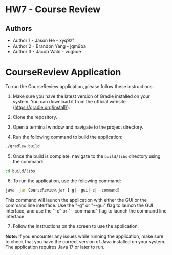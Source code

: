 # HW7 - Course Review

## Authors

* Author 1 - Jason He - xyq9zf
* Author 2 - Brandon Yang - jqm9ba
* Author 3 - Jacob Wald - vug5ue

# CourseReview Application

To run the CourseReview application, please follow these instructions:

1. Make sure you have the latest version of Gradle installed on your system. You can download it from the official website (https://gradle.org/install/).

2. Clone the repository.

3. Open a terminal window and navigate to the project directory.

4. Run the following command to build the application:
```bash
./gradlew build
```

5. Once the build is complete, navigate to the `build/libs` directory using the command:
```bash
cd build/libs
```

6. To run the application, use the following command:
```bash
java -jar CourseReview.jar [-g|--gui|-c|--command]
```

This command will launch the application with either the GUI or the command line interface. Use the "-g" or "--gui" flag to launch the GUI interface, and use the "-c" or "--command" flag to launch the command line interface.

7. Follow the instructions on the screen to use the application.

**Note:** If you encounter any issues while running the application, make sure to check that you have the correct version of Java installed on your system. The application requires Java 17 or later to run.



